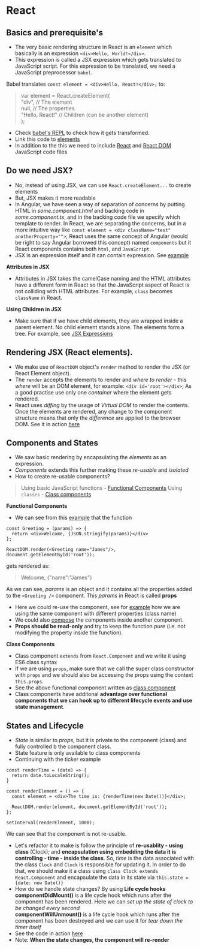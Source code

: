 # React

## Basics and prerequisite's 
- The very basic rendering structure in React is an `element` which basically is an expression `<div>Hello, World!</div>`.
- This expression is called a JSX expression which gets translated to JavaScript script. For this expression to be translated, we need a JavaScript preprocessor `babel`.

Babel translates `const element = <div>Hello, React!</div>;` to: 
> var element = React.createElement(  
  "div", // The element  
  null, // The properties  
  "Hello, React!" // Children (can be another element)  
);

- Check [babel's REPL](https://babeljs.io/repl/) to check how it gets transformed.
- Link this code to [elements](//codepen.io/LJdev/pen/KQoyvY)
- In addition to the this we need to include [React](//unpkg.com/react/umd/react.development.js) and [React DOM](//unpkg.com/react-dom/umd/react-dom.development.js) JavaScript code files

## Do we need JSX? 
- No, instead of using JSX, we can use `React.createElement...` to create elements
- But, JSX makes it more readable
- In Angular, we have seen a way of separation of concerns by putting HTML in *some.component.html* and backing code in *some.component.ts*, and in the backing code file we specify which template to render.
In React, we are separating the concerns, but in a more intuitive way like `const element = <div className="test" anotherProperty="">`; React uses the same concept of Angular (would be right to say Angular borrowed this concept) named `components` but it React components contains both `html`, and `JavaScript`.
- JSX is an expression itself and it can contain expression. See [example](https://codepen.io/LJdev/pen/aqYqyM)

**Attributes in JSX**
- Attributes in JSX takes the camelCase naming and the HTML attributes have a different form in React so that the JavaScript aspect of React is not colliding with HTML attributes. For example, `class` becomes `className` in React. 

**Using Children in JSX**
- Make sure that if we have child elements, they are wrapped inside a parent element. No child element stands alone. The elements form a tree. For example, see [JSX Expressions](https://codepen.io/LJdev/pen/XZEZyQ)

## Rendering JSX (React elements). 
- We make use of `ReactDOM` object's `render` method to render the JSX (or React Element object). 
- The `render` accepts the elements to render and *where to render* - this *where* will be an DOM element, for example: `<div id='root'></div>`; As a good practise use only one *container* where the element gets rendered.
- React uses *diffing* by the usage of *Virtual DOM* to render the contents. Once the elements are rendered, any change to the component structure means that only the *difference* are applied to the browser DOM. See it in action [here](https://codepen.io/LJdev/pen/jZzzEe)

## Components and States
- We saw basic rendering by encapsulating the *elements* as an expression. 
- *Components* extends this further making these *re-usable* and *isolated*
- How to create re-usable components?
> Using basic JavaScript functions - [Functional Components](https://codepen.io/LJdev/pen/bLvvaQ) 
> Using `classes` - [Class components]()

**Functional Components**
- We can see from this [example](https://codepen.io/LJdev/pen/bLvvaQ) that the function  
```
const Greeting = (params) => {
  return <div>Welcome, {JSON.stringify(params)}</div>
};

ReactDOM.render(<Greeting name="James"/>, document.getElementById('root'));
``` 
gets rendered as: 
> Welcome, {"name":"James"}

As we can see, *params* is an object and it contains all the properties added to the `<Greeting />` component. This *params* in React is called **props**
- Here we could re-use the component, see for [example](https://codepen.io/LJdev/pen/WMzgve) how we are using the same component with different properties (class name)
- We could also [compose](https://codepen.io/LJdev/pen/NyYLjP) the components inside another component. 
- **Props should be read-only** and try to keep the function *pure* (i.e. not modifying the property inside the function).

**Class Components**
- Class component `extends` from `React.Component` and we write it using ES6 class syntax
- If we are using `props`, make sure that we call the super class constructor with `props` and we should also be accessing the props using the context `this.props`. 
- See the above functional component written as [class component](https://codepen.io/LJdev/pen/paLOqe)
- Class components have additonal **advantage over functional components that we can hook up to different lifecycle events and use state management**. 

## States and Lifecycle

- *State* is similar to *props*, but it is private to the component (class) and fully controlled b the component class. 
- State feature is only available to class components
- Continuing with the ticker example
```
const renderTime = (date) => {
  return date.toLocaleString();
}

const renderElement = () => {
  const element = <div>The time is: {renderTime(new Date())}</div>;

  ReactDOM.render(element, document.getElementById('root'));
};

setInterval(renderElement, 1000);
```

We can see that the component is not re-usable. 
- Let's refactor it to make is follow the principle of **re-usablity - using class** (Clock); and **encapsulation using embedding the data it is controlling - time - inside the class**. So, *time* is the data associated with the class `Clock` and `Clock` is responsible for updating it. 
In order to do that, we should make it a class using `class Clock extends React.Component` and encapsulate the data in its state via `this.state = {date: new Date()}`
- How do we handle state changes? 
By using **Life cycle hooks**  
**componentDidMount()** is a life cycle hook which runs after the component has been rendered. Here we can *set up the state of clock to be changed every second*  
**componentWillUnmount()** is a life cycle hook which runs after the component has been destroyed and we can use it for *tear down the timer itself*
- See the code in action [here](https://codepen.io/LJdev/pen/paLxwa)
- Note: **When the state changes, the component will re-render**